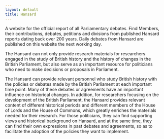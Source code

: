 ```yaml
---
layout: default
title: Hansard
---
```


A website for the official report of all Parliamentary debates. Find Members, their contributions, debates, petitions and divisions from published Hansard reports dating back over 200 years. Daily debates from Hansard are published on this website the next working day.

The Hansard can not only provide research materials for researchers engaged in the study of British history and the history of changes in the British Parliament, but also serve as an important resource for politicians who need to make decisions or proposals in Parliament.

The Hansard can provide relevant personnel who study British history with the policies or debates made by the British Parliament at each important time point.  Many of these debates or agreements have an important influence on historical changes.  In addition, for researchers focusing on the development of the British Parliament, the Hansard provides relevant content of different historical periods and different members of the House of Lords and the House of Commons, which greatly enriches the materials needed for their research.
For those politicians, they can find supporting views and historical background on Hansard, and at the same time, they can find their own expressions in past debates and agreements, so as to facilitate the adoption of the policies they want to implement.
